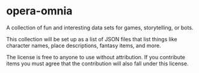 # opera-omnia
A collection of fun and interesting data sets for games, storytelling, or bots.

This collection will be set up as a list of JSON files that list things like character names, place descriptions, fantasy items, and more.
 
The license is free to anyone to use without attribution.
If you contribute items you must agree that the contribution will also fall under this license.